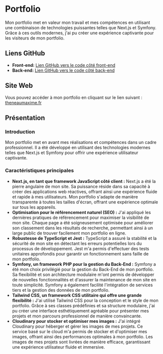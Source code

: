 # Portfolio

Mon portfolio met en valeur mon travail et mes compétences en utilisant une combinaison de technologies puissantes telles que Next.js et Symfony. Grâce à ces outils modernes, j'ai pu créer une expérience captivante pour les visiteurs de mon portfolio.

## Liens GitHub

- **Front-end:** [Lien GitHub vers le code côté front-end](https://github.com/MaximeTheneau/MaximeTheneau-Portfolio-Next)
- **Back-end:** [Lien GitHub vers le code côté back-end](https://github.com/MaximeTheneau/MaximeTheneau-Portfolio-back)

## Site Web

Vous pouvez accéder à mon portfolio en cliquant sur le lien suivant : [theneaumaxime.fr](https://theneaumaxime.fr)

## Présentation

### Introduction

Mon portfolio met en avant mes réalisations et compétences dans un cadre professionnel. Il a été développé en utilisant des technologies modernes telles que Next.js et Symfony pour offrir une expérience utilisateur captivante.

### Caractéristiques principales

- **Next.js, en tant que framework JavaScript côté client :** Next.js a été la pierre angulaire de mon site. Sa puissance réside dans sa capacité à créer des applications web réactives, offrant ainsi une expérience fluide et rapide à mes utilisateurs. Mon portfolio s'adapte de manière transparente à toutes les tailles d'écran, offrant une expérience optimale sur tous les appareils.
- **Optimisation pour le référencement naturel (SEO) :** J'ai appliqué les dernières pratiques de référencement pour maximiser la visibilité de mon site. Chaque page a été soigneusement optimisée pour améliorer son classement dans les résultats de recherche, permettant ainsi à un large public de trouver facilement mon portfolio en ligne.
- **Robustesse de TypeScript et Jest :** TypeScript a assuré la stabilité et la sécurité de mon site en détectant les erreurs potentielles lors du processus de développement. Jest m'a permis d'effectuer des tests unitaires approfondis pour garantir un fonctionnement sans faille de mon portfolio.
- **Symfony, un framework PHP pour la gestion du Back-End :** Symfony a été mon choix privilégié pour la gestion du Back-End de mon portfolio. Sa flexibilité et son architecture modulaire m'ont permis de développer de nouvelles fonctionnalités et d'assurer la maintenance de mon site en toute simplicité. Symfony a également facilité l'intégration de services tiers et la gestion des données de mon portfolio.
- **Tailwind CSS, un framework CSS utilitaire qui offre une grande flexibilité :** J'ai utilisé Tailwind CSS pour la conception et le style de mon portfolio. Grâce à ses classes prédéfinies et sa structure modulaire, j'ai pu créer une interface esthétiquement agréable pour présenter mes projets et mon parcours professionnel de manière convaincante.
- **Cloudinary pour stocker et optimiser mes images :** J'ai intégré Cloudinary pour héberger et gérer les images de mes projets. Ce service basé sur le cloud m'a permis de stocker et d'optimiser mes images, offrant ainsi des performances optimales à mon portfolio. Les images de mes projets sont livrées de manière efficace, garantissant une expérience utilisateur fluide et immersive.

